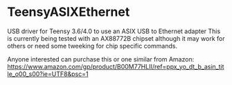 # TeensyASIXEthernet
USB driver for Teensy 3.6/4.0 to use an ASIX USB to Ethernet adapter
This is currently being tested with an AX88772B chipset although it may work for others or need some tweeking for chip specific commands. 

Anyone interested can purchase this or one similar from Amazon: https://www.amazon.com/gp/product/B00M77HLII/ref=ppx_yo_dt_b_asin_title_o00_s00?ie=UTF8&psc=1

